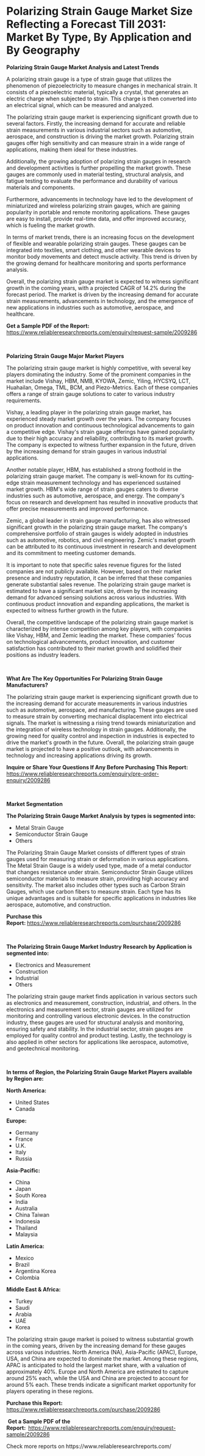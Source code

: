 <p><h1>Polarizing Strain Gauge Market Size Reflecting a Forecast Till 2031: Market By Type, By Application and By Geography</h1></p><p><strong>Polarizing Strain Gauge Market Analysis and Latest Trends</strong></p>
<p><p>A polarizing strain gauge is a type of strain gauge that utilizes the phenomenon of piezoelectricity to measure changes in mechanical strain. It consists of a piezoelectric material, typically a crystal, that generates an electric charge when subjected to strain. This charge is then converted into an electrical signal, which can be measured and analyzed.</p><p>The polarizing strain gauge market is experiencing significant growth due to several factors. Firstly, the increasing demand for accurate and reliable strain measurements in various industrial sectors such as automotive, aerospace, and construction is driving the market growth. Polarizing strain gauges offer high sensitivity and can measure strain in a wide range of applications, making them ideal for these industries.</p><p>Additionally, the growing adoption of polarizing strain gauges in research and development activities is further propelling the market growth. These gauges are commonly used in material testing, structural analysis, and fatigue testing to evaluate the performance and durability of various materials and components.</p><p>Furthermore, advancements in technology have led to the development of miniaturized and wireless polarizing strain gauges, which are gaining popularity in portable and remote monitoring applications. These gauges are easy to install, provide real-time data, and offer improved accuracy, which is fueling the market growth.</p><p>In terms of market trends, there is an increasing focus on the development of flexible and wearable polarizing strain gauges. These gauges can be integrated into textiles, smart clothing, and other wearable devices to monitor body movements and detect muscle activity. This trend is driven by the growing demand for healthcare monitoring and sports performance analysis.</p><p>Overall, the polarizing strain gauge market is expected to witness significant growth in the coming years, with a projected CAGR of 14.2% during the forecast period. The market is driven by the increasing demand for accurate strain measurements, advancements in technology, and the emergence of new applications in industries such as automotive, aerospace, and healthcare.</p></p>
<p><strong>Get a Sample PDF of the Report:&nbsp;</strong> <a href="https://www.reliableresearchreports.com/enquiry/request-sample/2009286">https://www.reliableresearchreports.com/enquiry/request-sample/2009286</a></p>
<p>&nbsp;</p>
<p><strong>Polarizing Strain Gauge Major Market Players</strong></p>
<p><p>The polarizing strain gauge market is highly competitive, with several key players dominating the industry. Some of the prominent companies in the market include Vishay, HBM, NMB, KYOWA, Zemic, Yiling, HYCSYQ, LCT, Huahailan, Omega, TML, BCM, and Piezo-Metrics. Each of these companies offers a range of strain gauge solutions to cater to various industry requirements.</p><p>Vishay, a leading player in the polarizing strain gauge market, has experienced steady market growth over the years. The company focuses on product innovation and continuous technological advancements to gain a competitive edge. Vishay's strain gauge offerings have gained popularity due to their high accuracy and reliability, contributing to its market growth. The company is expected to witness further expansion in the future, driven by the increasing demand for strain gauges in various industrial applications.</p><p>Another notable player, HBM, has established a strong foothold in the polarizing strain gauge market. The company is well-known for its cutting-edge strain measurement technology and has experienced sustained market growth. HBM's wide range of strain gauges caters to diverse industries such as automotive, aerospace, and energy. The company's focus on research and development has resulted in innovative products that offer precise measurements and improved performance.</p><p>Zemic, a global leader in strain gauge manufacturing, has also witnessed significant growth in the polarizing strain gauge market. The company's comprehensive portfolio of strain gauges is widely adopted in industries such as automotive, robotics, and civil engineering. Zemic's market growth can be attributed to its continuous investment in research and development and its commitment to meeting customer demands.</p><p>It is important to note that specific sales revenue figures for the listed companies are not publicly available. However, based on their market presence and industry reputation, it can be inferred that these companies generate substantial sales revenue. The polarizing strain gauge market is estimated to have a significant market size, driven by the increasing demand for advanced sensing solutions across various industries. With continuous product innovation and expanding applications, the market is expected to witness further growth in the future.</p><p>Overall, the competitive landscape of the polarizing strain gauge market is characterized by intense competition among key players, with companies like Vishay, HBM, and Zemic leading the market. These companies' focus on technological advancements, product innovation, and customer satisfaction has contributed to their market growth and solidified their positions as industry leaders.</p></p>
<p>&nbsp;</p>
<p><strong>What Are The Key Opportunities For Polarizing Strain Gauge Manufacturers?</strong></p>
<p><p>The polarizing strain gauge market is experiencing significant growth due to the increasing demand for accurate measurements in various industries such as automotive, aerospace, and manufacturing. These gauges are used to measure strain by converting mechanical displacement into electrical signals. The market is witnessing a rising trend towards miniaturization and the integration of wireless technology in strain gauges. Additionally, the growing need for quality control and inspection in industries is expected to drive the market's growth in the future. Overall, the polarizing strain gauge market is projected to have a positive outlook, with advancements in technology and increasing applications driving its growth.</p></p>
<p><strong>Inquire or Share Your Questions If Any Before Purchasing This Report:</strong> <a href="https://www.reliableresearchreports.com/enquiry/pre-order-enquiry/2009286">https://www.reliableresearchreports.com/enquiry/pre-order-enquiry/2009286</a></p>
<p>&nbsp;</p>
<p><strong>Market Segmentation</strong></p>
<p><strong>The Polarizing Strain Gauge Market Analysis by types is segmented into:</strong></p>
<p><ul><li>Metal Strain Gauge</li><li>Semiconductor Strain Gauge</li><li>Others</li></ul></p>
<p><p>The Polarizing Strain Gauge Market consists of different types of strain gauges used for measuring strain or deformation in various applications. The Metal Strain Gauge is a widely used type, made of a metal conductor that changes resistance under strain. Semiconductor Strain Gauge utilizes semiconductor materials to measure strain, providing high accuracy and sensitivity. The market also includes other types such as Carbon Strain Gauges, which use carbon fibers to measure strain. Each type has its unique advantages and is suitable for specific applications in industries like aerospace, automotive, and construction.</p></p>
<p><strong>Purchase this Report:&nbsp;</strong><a href="https://www.reliableresearchreports.com/purchase/2009286">https://www.reliableresearchreports.com/purchase/2009286</a></p>
<p>&nbsp;</p>
<p><strong>The Polarizing Strain Gauge Market Industry Research by Application is segmented into:</strong></p>
<p><ul><li>Electronics and Measurement</li><li>Construction</li><li>Industrial</li><li>Others</li></ul></p>
<p><p>The polarizing strain gauge market finds application in various sectors such as electronics and measurement, construction, industrial, and others. In the electronics and measurement sector, strain gauges are utilized for monitoring and controlling various electronic devices. In the construction industry, these gauges are used for structural analysis and monitoring, ensuring safety and stability. In the industrial sector, strain gauges are employed for quality control and product testing. Lastly, the technology is also applied in other sectors for applications like aerospace, automotive, and geotechnical monitoring.</p></p>
<p>&nbsp;</p>
<p><strong>In terms of Region, the Polarizing Strain Gauge Market Players available by Region are:</strong></p>
<p>
    <p> <strong> North America: </strong>
        <ul>
            <li>United States</li>
            <li>Canada</li>
        </ul>
        </p> 
    <p> <strong> Europe: </strong>
        <ul>
            <li>Germany</li>
            <li>France</li>
            <li>U.K.</li>
            <li>Italy</li>
            <li>Russia</li>
        </ul>
        </p> 
    <p> <strong> Asia-Pacific: </strong>
        <ul>
            <li>China</li>
            <li>Japan</li>
            <li>South Korea</li>
            <li>India</li>
            <li>Australia</li>
            <li>China Taiwan</li>
            <li>Indonesia</li>
            <li>Thailand</li>
            <li>Malaysia</li>
        </ul>
        </p> 
    <p> <strong> Latin America: </strong>
        <ul>
            <li>Mexico</li>
            <li>Brazil</li>
            <li>Argentina Korea</li>
            <li>Colombia</li>
        </ul>
        </p> 
    <p> <strong> Middle East & Africa: </strong>
        <ul>
            <li>Turkey</li>
            <li>Saudi</li>
            <li>Arabia</li>
            <li>UAE</li>
            <li>Korea</li>
        </ul>
    </p>
    </p>
<p><p>The polarizing strain gauge market is poised to witness substantial growth in the coming years, driven by the increasing demand for these gauges across various industries. North America (NA), Asia-Pacific (APAC), Europe, USA, and China are expected to dominate the market. Among these regions, APAC is anticipated to hold the largest market share, with a valuation of approximately 40%. Europe and North America are estimated to capture around 25% each, while the USA and China are projected to account for around 5% each. These trends indicate a significant market opportunity for players operating in these regions.</p></p>
<p><strong>Purchase this Report: </strong><a href="https://www.reliableresearchreports.com/purchase/2009286">https://www.reliableresearchreports.com/purchase/2009286</a></p>
<p>&nbsp;<strong>Get a Sample PDF of the Report:&nbsp;&nbsp;</strong><a href="https://www.reliableresearchreports.com/enquiry/request-sample/2009286">https://www.reliableresearchreports.com/enquiry/request-sample/2009286</a></p>
<p><strong></strong></p>
<p>Check more reports on https://www.reliableresearchreports.com/</p>